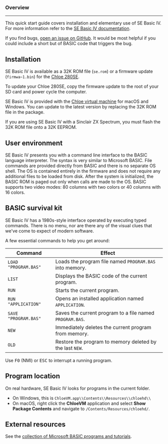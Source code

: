 ### Overview
***
This quick start guide covers installation and elementary use of SE Basic IV.
For more information refer to the [SE Basic IV documentation](Home).

If you find bugs, [open an issue on GitHub](https://github.com/source-solutions/sebasic4/issues). It would be most helpful if you
could include a short but of BASIC code that triggers the bug.

## Installation
SE Basic IV is available as a 32K ROM file (`se.rom`) or a firmware update
(`firmwa~1.bin`) for the [Chloe 280SE](Chloe-280SE).

To update your Chloe 280SE, copy the firmware update to the root of your SD card
and power cycle the computer.

SE Basic IV is provided with the [Chloe virtual machine](https://sourcesolutions.itch.io/chloevm) for macOS and Windows. You can update to the latest version by replacing the 32K ROM file in the
package.

If you are using SE Basic IV with a Sinclair ZX Spectrum, you must flash the 32K
ROM file onto a 32K EEPROM.

## User environment
SE Basic IV presents you with a command line interface to the BASIC language
interpreter. The syntax is very similar to Microsoft BASIC. File commands are
provided directly from BASIC and there is no separate OS shell. The OS is
contained entirely in the firmware and does not require any additional files to
be loaded from disk. After the system is initialized, the BASIC ROM is paged out
only when calls are made to the OS. BASIC supports two video modes: 80 columns
with two colors or 40 columns with 16 colors.

## BASIC survival kit
SE Basic IV has a 1980s-style interface operated by executing typed commands. There is no menu, nor are there any of the visual clues that we've come to expect of modern software.

A few essential commands to help you get around:

Command            | Effect
-------------------|------------------------------------------------------------
`LOAD "PROGRAM.BAS"` | Loads the program file named `PROGRAM.BAS` into memory.
`LIST`               | Displays the BASIC code of the current program.
`RUN`                | Starts the current program.
`RUN "APPLICATION"`  | Opens an installed application named `APPLICATION`.
`SAVE "PROGRAM.BAS"` | Saves the current program to a file named `PROGRAM.BAS`.
`NEW`                | Immediately deletes the current program from memory.
`OLD`                | Restore the program to memory deleted by the last `NEW`. 

Use <kbd>F0</kbd> (NMI) or <kbd>ESC</kbd> to interrupt a running program.

## Program location
On real hardware, SE Basic IV looks for programs in the current folder.

* On Windows, this is `ChloeVM.app\\Contents\\Resources\\chloehd\\`
* On macOS, right click the <b>ChloeVM</b> application and select <b>Show Package Contents</b>
  and navigate to `/Contents/Resources/chloehd/`.

## External resources
See the [collection of Microsoft BASIC programs and tutorials](https://github.com/robhagemans/hoard-of-gwbasic).

